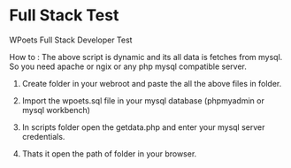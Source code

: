 # Full Stack Test
WPoets Full Stack Developer Test

How to :
The above script is dynamic and its all data is fetches from mysql. So you need apache or ngix or any php mysql compatible server.

1. Create folder in your webroot and paste the all the above files in folder. 

2. Import the wpoets.sql file in your mysql database (phpmyadmin or mysql workbench)

3. In scripts folder open the getdata.php and enter your mysql server credentials.

3. Thats it open the path of folder in your browser.

 
